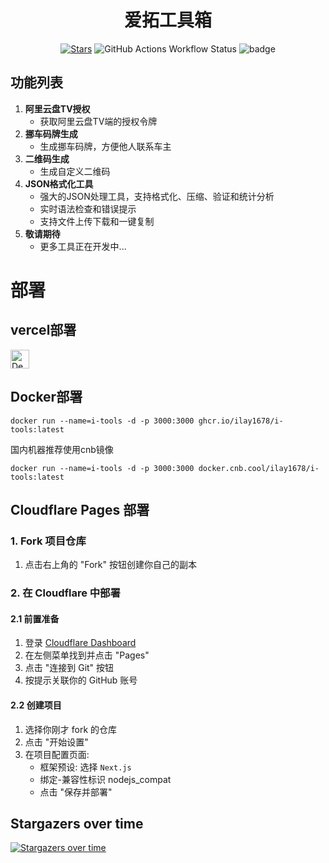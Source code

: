 <h1 align="center">爱拓工具箱</h1>

<div align="center">

[![Stars](https://img.shields.io/github/stars/iLay1678/i-tools?style=flat)](https://github.com/iLay1678/i-tools)
![GitHub Actions Workflow Status](https://img.shields.io/github/actions/workflow/status/iLay1678/i-tools/docker-build.yml)
![badge](https://cnb.cool/ilay1678/i-tools/-/badge/git/latest/ci/status/push)

</div>



## 功能列表
1. **阿里云盘TV授权**
   - 获取阿里云盘TV端的授权令牌
2. **挪车码牌生成**
   - 生成挪车码牌，方便他人联系车主
3. **二维码生成**
   - 生成自定义二维码
4. **JSON格式化工具**
   - 强大的JSON处理工具，支持格式化、压缩、验证和统计分析
   - 实时语法检查和错误提示
   - 支持文件上传下载和一键复制
5. **敬请期待**
   - 更多工具正在开发中...

# 部署

## vercel部署
[<img src="https://vercel.com/button" alt="Deploy on vercel" height="30">](https://vercel.com/new/clone?repository-url=https%3A%2F%2Fgithub.com%2FiLay1678%2Fi-tools&&project-name=i-tools&repository-name=i-tools)

## Docker部署
```
docker run --name=i-tools -d -p 3000:3000 ghcr.io/ilay1678/i-tools:latest 
```
国内机器推荐使用cnb镜像
```
docker run --name=i-tools -d -p 3000:3000 docker.cnb.cool/ilay1678/i-tools:latest 
```


## Cloudflare Pages 部署
### 1. Fork 项目仓库
1. 点击右上角的 "Fork" 按钮创建你自己的副本
### 2. 在 Cloudflare 中部署
#### 2.1 前置准备
1. 登录 [Cloudflare Dashboard](https://dash.cloudflare.com)
2. 在左侧菜单找到并点击 "Pages"
3. 点击 "连接到 Git" 按钮
4. 按提示关联你的 GitHub 账号
#### 2.2 创建项目
1. 选择你刚才 fork 的仓库
2. 点击 "开始设置"
3. 在项目配置页面:
   - 框架预设: 选择 `Next.js`
   - 绑定-兼容性标识 nodejs_compat
   - 点击 "保存并部署"

## Stargazers over time
[![Stargazers over time](https://starchart.cc/iLay1678/i-tools.svg?variant=adaptive)](https://starchart.cc/iLay1678/i-tools)